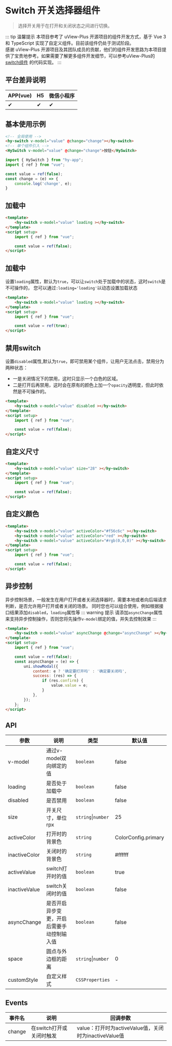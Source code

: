 # Switch 开关选择器组件
> 选择开关用于在打开和关闭状态之间进行切换。

::: tip 温馨提示
本项目参考了 uView-Plus 开源项目的组件开发方式，基于 Vue 3 和 TypeScript 实现了自定义组件。目前该组件仍处于测试阶段。<br>
感谢 uView-Plus 开源项目及其团队成员的贡献，他们的组件开发思路为本项目提供了宝贵地参考。如果需要了解更多组件开发细节，可以参考uView-Plus的 [switch组件](https://uiadmin.net/uview-plus/components/switch.html) 的代码实现。
:::

## 平台差异说明

| APP(vue) | H5 | 微信小程序 |
|----------|----|-------|
| ✔        | ✔  | ✔     |

## 基本使用示例

```html
<!-- 全局使用 -->
<hy-switch v-model="value" @change="change"></hy-switch>
<!-- 单个组件引入 -->
<HySwitch v-model="value" @change="change">按钮</HySwitch>
```
```ts
import { HySwitch } from "hy-app";
import { ref } from "vue";

const value = ref(false);
const change = (e) => {
    console.log('change', e);
}
```

## 加载中
```html
<template>
    <hy-switch v-model="value" loading ></hy-switch>
</template>
<script setup>
    import { ref } from "vue";

    const value = ref(false);
</script>
```

## 加载中
设置`loading`属性，默认为`true`，可以让`switch`处于加载中的状态，这时`switch`是不可操作的，
您可以通过`:loading='loading'`以动态设置加载状态
```html
<template>
    <hy-switch v-model="value" loading ></hy-switch>
</template>
<script setup>
    import { ref } from "vue";

    const value = ref(true);
</script>
```

## 禁用switch
设置`disabled`属性,默认为`true`，即可禁用某个组件，让用户无法点击，禁用分为两种状态：
- 一是关闭情况下的禁用，这时只显示一个白色的区域。
- 二是打开后再禁用，这时会在原有的颜色上加一个`opacity`透明度，但此时依然是不可操作的。
```html
<template>
    <hy-switch v-model="value" disabled ></hy-switch>
</template>
<script setup>
    import { ref } from "vue";

    const value = ref(false);
</script>
```

## 自定义尺寸
```html
<template>
    <hy-switch v-model="value" size="28" ></hy-switch>
</template>
<script setup>
    import { ref } from "vue";

    const value = ref(false);
</script>
```

## 自定义颜色
```html
<template>
    <hy-switch v-model="value" activeColor="#f56c6c" ></hy-switch>
    <hy-switch v-model="value" activeColor="red" ></hy-switch>
    <hy-switch v-model="value" activeColor="#rgb(0,0,0)" ></hy-switch>
</template>
<script setup>
    import { ref } from "vue";

    const value = ref(false);
</script>
```

## 异步控制
异步控制场景，一般发生在用户打开或者关闭选择器时，需要本地或者向后端请求判断，是否允许用户打开或者关闭的场景。
同时您也可以组合使用，例如根据接口结果添加`disabled`，`loading`属性等
::: warning 提示
请添加`asyncChange`属性来支持异步控制操作，否则您将先操作`v-model`绑定的值，并失去控制效果
:::
```html
<template>
    <hy-switch v-model="value" asyncChange @change="asyncChange" ></hy-switch>
</template>
<script setup>
    import { ref } from "vue";

    const value = ref(false);
    const asyncChange = (e) => {
        uni.showModal({
            content: e ? '确定要打开吗' : '确定要关闭吗',
            success: (res) => {
                if (res.confirm) {
                    value.value = e;
                }
            },
        });
    };
</script>
```

## API

| 参数            | 说明                    | 类型                 | 默认值                 |
|---------------|-----------------------|--------------------|---------------------|
| v-model       | 通过v-model双向绑定的值       | `boolean`          | false               |
| loading       | 是否处于加载中               | `boolean`          | false               |
| disabled      | 是否禁用	                 | `boolean`          | false               |
| size          | 开关尺寸，单位rpx            | `string`\|`number` | 25                  |
| activeColor   | 打开时的背景色               | `string`           | ColorConfig.primary |
| inactiveColor | 关闭时的背景色               | `string`           | #ffffff             |
| activeValue   | switch打开时的值           | `boolean`          | true                |
| inactiveValue | switch关闭时的值	          | `boolean`          | false               |
| asyncChange   | 是否开启异步变更，开启后需要手动控制输入值 | `boolean`          | false               |
| space         | 圆点与外边框的距离             | `string`\|`number` | 0                   |
| customStyle   | 自定义样式                 | `CSSProperties`    | -                   |

## Events

| 事件名    | 说明              | 回调参数                                      |
|--------|-----------------|-------------------------------------------|
| change | 在switch打开或关闭时触发 | value：打开时为activeValue值，关闭时为inactiveValue值 |
